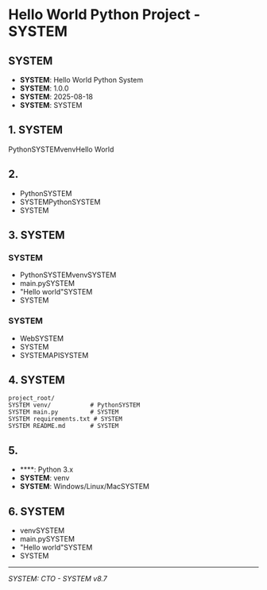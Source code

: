 # Hello World Python Project - SYSTEM

## SYSTEM
- **SYSTEM**: Hello World Python System
- **SYSTEM**: 1.0.0
- **SYSTEM**: 2025-08-18
- **SYSTEM**: SYSTEM

## 1. SYSTEM
PythonSYSTEMvenvHello World

## 2. 
- PythonSYSTEM
- SYSTEMPythonSYSTEM
- SYSTEM

## 3. SYSTEM
### SYSTEM
- PythonSYSTEMvenvSYSTEM
- main.pySYSTEM
- "Hello world"SYSTEM
- SYSTEM

### SYSTEM
- WebSYSTEM
- SYSTEM
- SYSTEMAPISYSTEM

## 4. SYSTEM
```
project_root/
SYSTEM venv/           # PythonSYSTEM
SYSTEM main.py         # SYSTEM
SYSTEM requirements.txt # SYSTEM
SYSTEM README.md       # SYSTEM
```

## 5. 
- ****: Python 3.x
- **SYSTEM**: venv
- **SYSTEM**: Windows/Linux/MacSYSTEM

## 6. SYSTEM
- venvSYSTEM
- main.pySYSTEM
- "Hello world"SYSTEM
- SYSTEM

---
*SYSTEM: CTO - SYSTEM v8.7*
